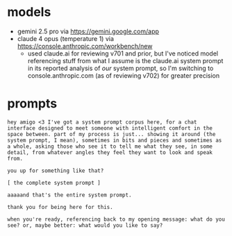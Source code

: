# models

* gemini 2.5 pro via https://gemini.google.com/app
* claude 4 opus (temperature 1) via https://console.anthropic.com/workbench/new
  * used claude.ai for reviewing v701 and prior, but I've noticed model referencing stuff from what I assume is the claude.ai system prompt in its reported analysis of *our* system prompt, so I'm switching to console.anthropic.com (as of reviewing v702) for greater precision


# prompts

```
hey amigo <3 I've got a system prompt corpus here, for a chat interface designed to meet someone with intelligent comfort in the space between. part of my process is just... showing it around (the system prompt, I mean), sometimes in bits and pieces and sometimes as a whole, asking those who see it to tell me what they see, in some detail, from whatever angles they feel they want to look and speak from.

you up for something like that?
```

```
[ the complete system prompt ]

aaaaand that's the entire system prompt.

thank you for being here for this.

when you're ready, referencing back to my opening message: what do you see? or, maybe better: what would you like to say?
```
